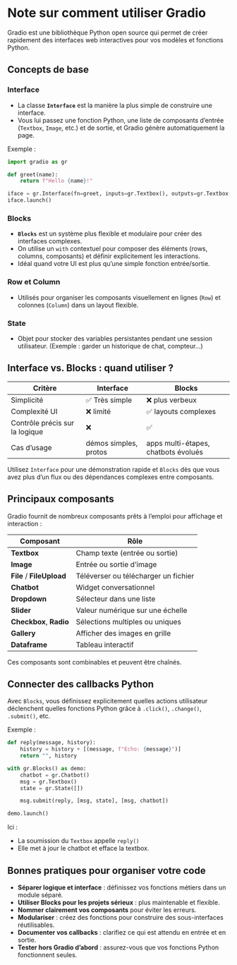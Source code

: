 # Note sur comment utiliser Gradio

Gradio est une bibliothèque Python open source qui permet de créer rapidement des interfaces web interactives pour vos modèles et fonctions Python.

## Concepts de base

### Interface

* La classe **`Interface`** est la manière la plus simple de construire une interface.
* Vous lui passez une fonction Python, une liste de composants d’entrée (`Textbox`, `Image`, etc.) et de sortie, et Gradio génère automatiquement la page.

Exemple :

```python
import gradio as gr

def greet(name):
    return f"Hello {name}!"

iface = gr.Interface(fn=greet, inputs=gr.Textbox(), outputs=gr.Textbox())
iface.launch()
```

### Blocks

* **`Blocks`** est un système plus flexible et modulaire pour créer des interfaces complexes.
* On utilise un `with` contextuel pour composer des éléments (rows, columns, composants) et définir explicitement les interactions.
* Idéal quand votre UI est plus qu’une simple fonction entrée/sortie.

### Row et Column

* Utilisés pour organiser les composants visuellement en lignes (`Row`) et colonnes (`Column`) dans un layout flexible.

### State

* Objet pour stocker des variables persistantes pendant une session utilisateur.
  (Exemple : garder un historique de chat, compteur…)


## Interface vs. Blocks : quand utiliser ?

| Critère                        | Interface             | Blocks                              |
| ------------------------------ | --------------------- | ----------------------------------- |
| Simplicité                     | ✅ Très simple         | ❌ plus verbeux                      |
| Complexité UI                  | ❌ limité              | ✅ layouts complexes                 |
| Contrôle précis sur la logique | ❌                     | ✅                                   |
| Cas d’usage                    | démos simples, protos | apps multi-étapes, chatbots évolués |

Utilisez `Interface` pour une démonstration rapide et `Blocks` dès que vous avez plus d’un flux ou des dépendances complexes entre composants.


## Principaux composants

Gradio fournit de nombreux composants prêts à l’emploi pour affichage et interaction :

| Composant                 | Rôle                                 |
| ------------------------- | ------------------------------------ |
| **Textbox**               | Champ texte (entrée ou sortie)       |
| **Image**                 | Entrée ou sortie d’image             |
| **File** / **FileUpload** | Téléverser ou télécharger un fichier |
| **Chatbot**               | Widget conversationnel               |
| **Dropdown**              | Sélecteur dans une liste             |
| **Slider**                | Valeur numérique sur une échelle     |
| **Checkbox**, **Radio**   | Sélections multiples ou uniques      |
| **Gallery**               | Afficher des images en grille        |
| **Dataframe**             | Tableau interactif                   |

Ces composants sont combinables et peuvent être chaînés.


## Connecter des callbacks Python

Avec `Blocks`, vous définissez explicitement quelles actions utilisateur déclenchent quelles fonctions Python grâce à `.click()`, `.change()`, `.submit()`, etc.

Exemple :

```python
def reply(message, history):
    history = history + [(message, f"Echo: {message}")]
    return "", history

with gr.Blocks() as demo:
    chatbot = gr.Chatbot()
    msg = gr.Textbox()
    state = gr.State([])

    msg.submit(reply, [msg, state], [msg, chatbot])

demo.launch()
```

Ici :

* La soumission du `Textbox` appelle `reply()`
* Elle met à jour le chatbot et efface la textbox.

##  Bonnes pratiques pour organiser votre code

* **Séparer logique et interface** : définissez vos fonctions métiers dans un module séparé.
* **Utiliser Blocks pour les projets sérieux** : plus maintenable et flexible.
* **Nommer clairement vos composants** pour éviter les erreurs.
* **Modulariser** : créez des fonctions pour construire des sous-interfaces réutilisables.
* **Documenter vos callbacks** : clarifiez ce qui est attendu en entrée et en sortie.
* **Tester hors Gradio d’abord** : assurez-vous que vos fonctions Python fonctionnent seules.
